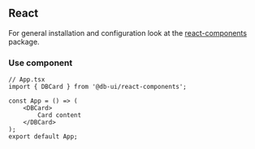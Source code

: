 ## React

For general installation and configuration look at the [react-components](https://www.npmjs.com/package/@db-ui/react-components) package.

### Use component

```tsx App.tsx
// App.tsx
import { DBCard } from '@db-ui/react-components';

const App = () => (
	<DBCard>
		Card content
	</DBCard>
);
export default App;
```
